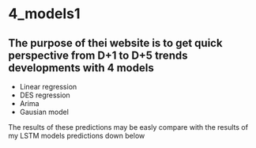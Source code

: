 # 4_models1
## The purpose of thei website is to get quick perspective from D+1 to D+5 trends developments with 4 models
- Linear regression
- DES regression
- Arima
- Gausian model

The results of these predictions may be easly compare with the results of my LSTM models predictions down below
